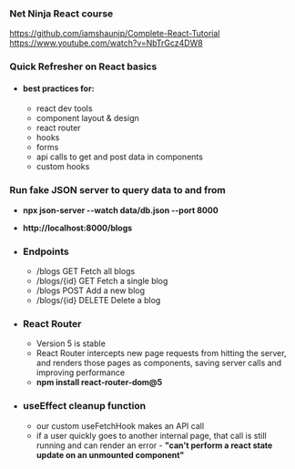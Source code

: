 ### Net Ninja React course

https://github.com/iamshaunjp/Complete-React-Tutorial
https://www.youtube.com/watch?v=NbTrGcz4DW8

### Quick Refresher on React basics

-   #### best practices for:
    -   react dev tools
    -   component layout & design
    -   react router
    -   hooks
    -   forms
    -   api calls to get and post data in components
    -   custom hooks

### Run fake JSON server to query data to and from

-   **npx json-server --watch data/db.json --port 8000**
-   **http://localhost:8000/blogs**
-   ### Endpoints

    -   /blogs GET Fetch all blogs
    -   /blogs/{id} GET Fetch a single blog
    -   /blogs POST Add a new blog
    -   /blogs/{id} DELETE Delete a blog

-   ### React Router

    -   Version 5 is stable
    -   React Router intercepts new page requests from hitting the server, and renders those pages as components, saving server calls and improving performance
    -   **npm install react-router-dom@5**

-   ### useEffect cleanup function
    -   our custom useFetchHook makes an API call
    -   if a user quickly goes to another internal page, that call is still running and can render an error - **"can't perform a react state update on an unmounted component"**
